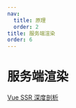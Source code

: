 ```yaml
---
nav:
  title: 原理
  order: 2
title: 服务端渲染
order: 6
---
```


# 服务端渲染

[Vue SSR 深度剖析](https://zhuanlan.zhihu.com/p/61348429)
